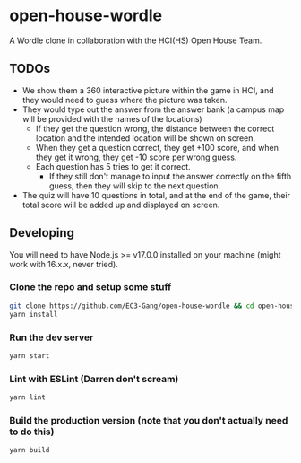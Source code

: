 # open-house-wordle

A Wordle clone in collaboration with the HCI(HS) Open House Team.

## TODOs
- We show them a 360 interactive picture within the game in HCI, and they would need to guess where the picture was taken.
- They would type out the answer from the answer bank (a campus map will be provided with the names of the locations)
  - If they get the question wrong, the distance between the correct location and the intended location will be shown on screen. 
  - When they get a question correct, they get +100 score, and when they get it wrong, they get -10 score per wrong guess. 
  - Each question has 5 tries to get it correct. 
    - If they still don't manage to input the answer correctly on the fifth guess, then they will skip to the next question.
- The quiz will have 10 questions in total, and at the end of the game, their total score will be added up and displayed on screen.

## Developing
You will need to have Node.js >= v17.0.0 installed on your machine (might work with 16.x.x, never tried).

### Clone the repo and setup some stuff
```sh
git clone https://github.com/EC3-Gang/open-house-wordle && cd open-house-wordle
yarn install
```

### Run the dev server
```sh
yarn start
```

### Lint with ESLint (Darren don't scream)
```sh
yarn lint
```

### Build the production version (note that you don't actually need to do this)
```sh
yarn build
```